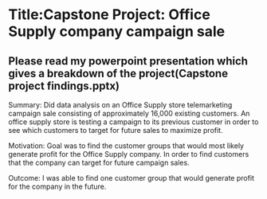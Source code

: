 # Title:Capstone Project: Office Supply company campaign sale
## Please read my powerpoint presentation which gives a breakdown of the project(Capstone project findings.pptx)
Summary:
Did data analysis on an Office Supply store telemarketing campaign sale consisting of approximately 16,000 existing customers. An office supply store is testing a campaign to its previous customer in order to see which customers to target for future sales to maximize profit.

Motivation:
Goal was to find the customer groups that would most likely generate profit for the Office Supply company. In order to find customers that the company can target for future campaign sales.

Outcome:
I was able to find one customer group that would generate profit for the company in the future.
